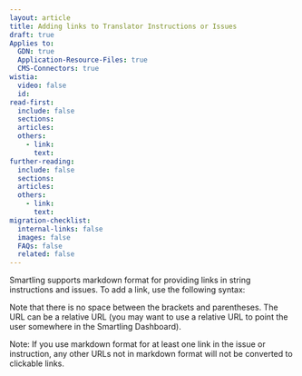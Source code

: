 ```yaml
---
layout: article
title: Adding links to Translator Instructions or Issues
draft: true
Applies to:
  GDN: true
  Application-Resource-Files: true
  CMS-Connectors: true
wistia:
  video: false
  id:
read-first:
  include: false
  sections:
  articles:
  others:
    - link:
      text:
further-reading:
  include: false
  sections:
  articles:
  others:
    - link:
      text:
migration-checklist:
  internal-links: false
  images: false
  FAQs: false
  related: false
---
```



Smartling supports markdown format for providing links in string instructions and issues. To add a link, use the following syntax:



Note that there is no space between the brackets and parentheses. The URL can be a relative URL (you may want to use a relative URL to point the user somewhere in the Smartling Dashboard).

Note: If you use markdown format for at least one link in the issue or instruction, any other URLs not in markdown format will not be converted to clickable links.
